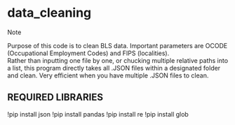 # data_cleaning
> [!NOTE]
Purpose of this code is to clean BLS data. Important parameters are OCODE (Occupational Employment Codes) and FIPS (localities). <br />
Rather than inputting one file by one, or chucking multiple relative paths into a list, this program directly takes all .JSON files within a designated folder and clean.
Very efficient when you have multiple .JSON files to clean.

## REQUIRED LIBRARIES
!pip install json
!pip install pandas
!pip install re
!pip install glob
